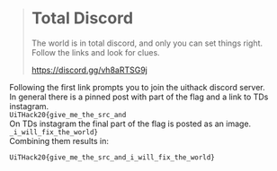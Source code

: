 ># Total Discord
>
>The world is in total discord, and only you can set things right. \
>Follow the links and look for clues.
>
>https://discord.gg/vh8aRTSG9j


Following the first link prompts you to join the uithack discord server. \
In general there is a pinned post with part of the flag and a link to TDs instagram. \
```UiTHack20{give_me_the_src_and``` \
On TDs instagram the final part of the flag is posted as an image. \
```_i_will_fix_the_world}``` \
Combining them results in:



```UiTHack20{give_me_the_src_and_i_will_fix_the_world}```